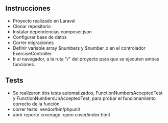 ## Instrucciones

- Proyecto realizado en Laravel
- Clonar repositorio
- Instalar dependencias composer.json
- Configurar base de datos
- Correr migraciones
- Definir variable array $numbers y $number_x en el controlador ExerciseController
- Ir al navegador, a la ruta "/" del proyecto para que se ejecuten ambas funciones.

## Tests

- Se realizaron dos tests automatizados, FunctionNumbersAcceptedTest y FunctionNumbersUnAcceptedTest, para probar el funcionamiento correcto de la función.
- correr tests:  vendor/bin/phpunit
- abrir reporte coverage:  open cover/index.html


